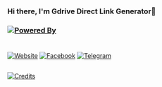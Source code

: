### Hi there, I'm Gdrive Direct Link Generator👋
### [![Powered By](https://img.shields.io/badge/POWERED-BY--NOBITA-red?logo=success&style=for-the-badge&logo)](https://t.me/nobita_o)

#

[![Website](https://img.shields.io/website?label=Direct-Link-Generator&style=for-the-badge&url=https%3A%2F%2Fgdrivelinkgenerator.cf)](http://gdrivelinkgenerator.cf/)
[![Facebook](https://img.shields.io/badge/Follow-On--Facebook-blue?logo=facebook&style=for-the-badge&logo)](https://m.facebook.com/naimxw)
[![Telegram](https://img.shields.io/badge/Contact-At--Telegram-white?logo=telegram&style=for-the-badge&logo)](https://t.me/nobita_o)

##
[![Credits](https://img.shields.io/badge/Credit-Abdul--Kader-yellow?logo=credits&style=for-the-badge&logo)](https://github.com/theAbdulKader)
